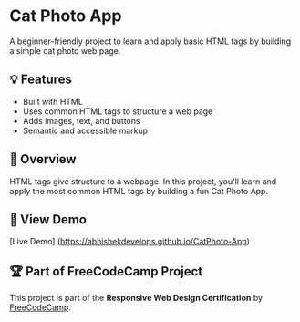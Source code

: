 # Cat Photo App

A beginner-friendly project to learn and apply basic HTML tags by building a simple cat photo web page.

## 💡 Features
- Built with HTML
- Uses common HTML tags to structure a web page
- Adds images, text, and buttons
- Semantic and accessible markup

## 📘 Overview
HTML tags give structure to a webpage. In this project, you'll learn and apply the most common HTML tags by building a fun Cat Photo App.

## 🔗 View Demo
[Live Demo] (https://abhishekdevelops.github.io/CatPhoto-App)

## 🏆 Part of FreeCodeCamp Project  
This project is part of the **Responsive Web Design Certification** by [FreeCodeCamp](https://www.freecodecamp.org/).

